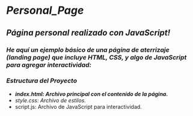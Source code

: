 # **_Personal_Page_**

## **_Página personal realizado con JavaScript!_**

### **_He aquí un ejemplo básico de una página de aterrizaje (landing page) que incluye HTML, CSS, y algo de JavaScript para agregar interactividad:_**

### **_Estructura del Proyecto_**

- **_index.html: Archivo principal con el contenido de la página._**
- _style.css: Archivo de estilos._
- script.js: Archivo de JavaScript para interactividad.
